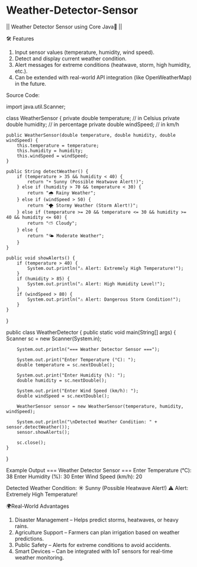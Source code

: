 # Weather-Detector-Sensor
|| Weather Detector Sensor using Core Java🛜 ||

🛠 Features
1. Input sensor values (temperature, humidity, wind speed).
2. Detect and display current weather condition.
3. Alert messages for extreme conditions (heatwave, storm, high humidity, etc.).
4. Can be extended with real-world API integration (like OpenWeatherMap) in the future.


Source Code:

import java.util.Scanner;

class WeatherSensor {
    private double temperature; // in Celsius
    private double humidity;    // in percentage
    private double windSpeed;   // in km/h

    public WeatherSensor(double temperature, double humidity, double windSpeed) {
        this.temperature = temperature;
        this.humidity = humidity;
        this.windSpeed = windSpeed;
    }

    public String detectWeather() {
        if (temperature > 35 && humidity < 40) {
            return "☀ Sunny (Possible Heatwave Alert!)";
        } else if (humidity > 70 && temperature < 30) {
            return "🌧 Rainy Weather";
        } else if (windSpeed > 50) {
            return "🌪 Stormy Weather (Storm Alert!)";
        } else if (temperature >= 20 && temperature <= 30 && humidity >= 40 && humidity <= 60) {
            return "⛅ Cloudy";
        } else {
            return "🌤 Moderate Weather";
        }
    }

    public void showAlerts() {
        if (temperature > 40) {
            System.out.println("⚠ Alert: Extremely High Temperature!");
        }
        if (humidity > 85) {
            System.out.println("⚠ Alert: High Humidity Level!");
        }
        if (windSpeed > 80) {
            System.out.println("⚠ Alert: Dangerous Storm Condition!");
        }
    }
}

public class WeatherDetector {
    public static void main(String[] args) {
        Scanner sc = new Scanner(System.in);

        System.out.println("=== Weather Detector Sensor ===");

        System.out.print("Enter Temperature (°C): ");
        double temperature = sc.nextDouble();

        System.out.print("Enter Humidity (%): ");
        double humidity = sc.nextDouble();

        System.out.print("Enter Wind Speed (km/h): ");
        double windSpeed = sc.nextDouble();

        WeatherSensor sensor = new WeatherSensor(temperature, humidity, windSpeed);

        System.out.println("\nDetected Weather Condition: " + sensor.detectWeather());
        sensor.showAlerts();

        sc.close();
    }
}


Example Output
=== Weather Detector Sensor ===
Enter Temperature (°C): 38
Enter Humidity (%): 30
Enter Wind Speed (km/h): 20

Detected Weather Condition: ☀ Sunny (Possible Heatwave Alert!)
⚠ Alert: Extremely High Temperature!


🌍Real-World Advantages
1. Disaster Management – Helps predict storms, heatwaves, or heavy rains.
2. Agriculture Support – Farmers can plan irrigation based on weather predictions.
3. Public Safety – Alerts for extreme conditions to avoid accidents.
4. Smart Devices – Can be integrated with IoT sensors for real-time weather monitoring.
